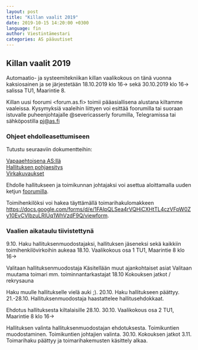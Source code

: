 ```yaml
---
layout: post
title: "Killan vaalit 2019"
date: 2019-10-15 14:20:00 +0300
language: fin
author: Viestintämestari
categories: AS pääuutiset
---
```

## Killan vaalit 2019

Automaatio- ja systeemitekniikan killan vaalikokous on tänä vuonna kaksiosainen ja se järjestetään 18.10.2019 klo 16-> sekä 30.10.2019 klo 16-> salissa TU1, Maarintie 8.

Killan uusi foorumi <forum.as.fi> toimii pääasiallisena alustana kiltamme vaaleissa.
Kysymyksiä vaaleihin liittyen voi esittää foorumilla tai suoraan istuvalle puheenjohtajalle @severicasserly forumilla, Telegramissa tai sähköpostilla pj@as.fi

### Ohjeet ehdolleasettumiseen

Tutustu seuraaviin dokumentteihin:

[Vapaaehtoisena AS:llä](https://forum.as.fi/t/vapaaehtoisena-as-lla/34)  
[Hallituksen pohjaesitys](https://forum.as.fi/t/hallituksen-pohjaehdotus-hallitus-ja-toimihenkiloviroista)  
[Virkakuvaukset](https://forum.as.fi/t/toimivirat-esittelyssa/35)  

Ehdolle hallitukseen ja toimikunnan johtajaksi voi asettua aloittamalla uuden ketjun [foorumilla](https://forum.as.fi/c/vaalit-2019).

Toimihenkilöksi voi hakea täyttämällä toimarihakulomakkeen <https://docs.google.com/forms/d/e/1FAIpQLSea4rVQHiCXHtTL4czVFpW0Zy10EvCVlbzuLRIUq1WhVzdF9Q/viewform>.

### Vaalien aikataulu tiivistettynä

9.10. Haku hallituksenmuodostajaksi, hallituksen jäseneksi sekä kaikkiin toimihenkilövirkoihin aukeaa
18.10. Vaalikokous osa 1 TU1, Maarintie 8 klo 16->

Valitaan hallituksenmuodostaja
Käsitellään muut ajankohtaiset asiat
Valitaan muutama toimari mm. toiminnantarkastajat
18.10 Kokouksen jatkot / rekrysauna

Haku muulle hallitukselle vielä auki ;).
20.10. Haku hallitukseen päättyy.
21.-28.10. Hallituksenmuodostaja haastattelee hallitusehdokkaat.

Ehdotus hallituksesta kiltalaisille 28.10.
30.10. Vaalikokous osa 2 TU1, Maarintie 8 klo 16->

Hallituksen valinta hallituksenmuodostajan ehdotuksesta.
Toimikuntien muodostaminen.
Toimikuntien johtajien valinta.
30.10. Kokouksen jatkot
3.11. Toimarihaku päättyy ja toimarihakemusten käsittely alkaa.
